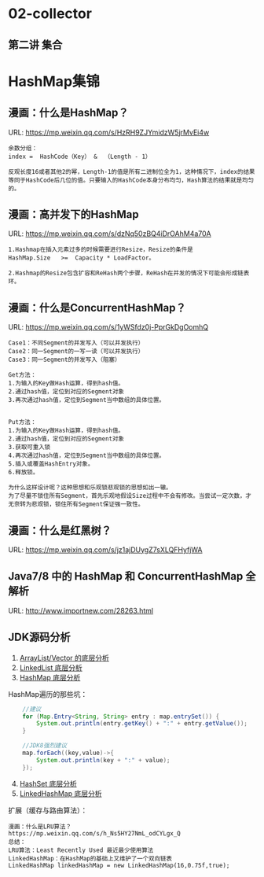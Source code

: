 # 02-collector

## 第二讲 集合

# HashMap集锦

## 漫画：什么是HashMap？
URL:  https://mp.weixin.qq.com/s/HzRH9ZJYmidzW5jrMvEi4w

    余数分组：
    index =  HashCode（Key） &  （Length - 1）
    
    反观长度16或者其他2的幂，Length-1的值是所有二进制位全为1，这种情况下，index的结果等同于HashCode后几位的值。只要输入的HashCode本身分布均匀，Hash算法的结果就是均匀的。
   
## 漫画：高并发下的HashMap
URL:  https://mp.weixin.qq.com/s/dzNq50zBQ4iDrOAhM4a70A 

    1.Hashmap在插入元素过多的时候需要进行Resize，Resize的条件是
    HashMap.Size   >=  Capacity * LoadFactor。
    
    2.Hashmap的Resize包含扩容和ReHash两个步骤，ReHash在并发的情况下可能会形成链表环。


## 漫画：什么是ConcurrentHashMap？
URL:  https://mp.weixin.qq.com/s/1yWSfdz0j-PprGkDgOomhQ

    Case1：不同Segment的并发写入（可以并发执行）
    Case2：同一Segment的一写一读（可以并发执行）
    Case3：同一Segment的并发写入（阻塞）
    
    Get方法：
    1.为输入的Key做Hash运算，得到hash值。
    2.通过hash值，定位到对应的Segment对象
    3.再次通过hash值，定位到Segment当中数组的具体位置。
    
    
    Put方法：
    1.为输入的Key做Hash运算，得到hash值。
    2.通过hash值，定位到对应的Segment对象
    3.获取可重入锁
    4.再次通过hash值，定位到Segment当中数组的具体位置。
    5.插入或覆盖HashEntry对象。
    6.释放锁。
    
    为什么这样设计呢？这种思想和乐观锁悲观锁的思想如出一辙。
    为了尽量不锁住所有Segment，首先乐观地假设Size过程中不会有修改。当尝试一定次数，才无奈转为悲观锁，锁住所有Segment保证强一致性。
    

## 漫画：什么是红黑树？
URL:  https://mp.weixin.qq.com/s/jz1ajDUygZ7sXLQFHyfjWA

## Java7/8 中的 HashMap 和 ConcurrentHashMap 全解析
URL:  http://www.importnew.com/28263.html


## JDK源码分析
1. [ArrayList/Vector 的底层分析](https://github.com/duhongming1990/JCSprout/blob/master/MD/ArrayList.md)
2. [LinkedList 底层分析](https://github.com/duhongming1990/JCSprout/blob/master/MD/LinkedList.md)
3. [HashMap 底层分析](https://github.com/duhongming1990/JCSprout/blob/master/MD/HashMap.md)

HashMap遍历的那些坑：
```java
    //建议
    for (Map.Entry<String, String> entry : map.entrySet()) {
        System.out.println(entry.getKey() + ":" + entry.getValue());
    }
        
    //JDK8强烈建议
    map.forEach((key,value)->{
        System.out.println(key + ":" + value);
    });
```

4. [HashSet 底层分析](https://github.com/duhongming1990/JCSprout/blob/master/MD/collection/HashSet.md)
5. [LinkedHashMap 底层分析](https://github.com/duhongming1990/JCSprout/blob/master/MD/collection/LinkedHashMap.md)

扩展（缓存与路由算法）：

    漫画：什么是LRU算法？
    https://mp.weixin.qq.com/s/h_Ns5HY27NmL_odCYLgx_Q
    总结：
    LRU算法：Least Recently Used 最近最少使用算法
    LinkedHashMap：在HashMap的基础上又维护了一个双向链表
    LinkedHashMap linkedHashMap = new LinkedHashMap(16,0.75f,true);